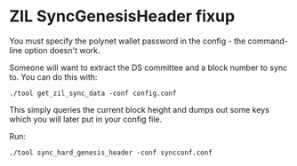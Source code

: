 # ZIL SyncGenesisHeader fixup


You must specify the polynet wallet password in the config - the command-line option doesn't work.

Someone will want to extract the DS committee and a block number to sync to. You can do this with:

```
./tool get_zil_sync_data -conf config.conf
```

This simply queries the current block height and dumps out some keys which you will later put in your config file.

Run:

```
./tool sync_hard_genesis_header -conf syncconf.conf
```


